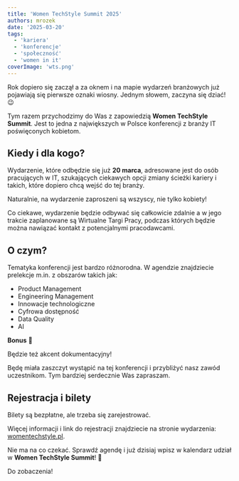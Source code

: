 ```yaml
---
title: 'Women TechStyle Summit 2025'
authors: mrozek
date: '2025-03-20'
tags:
  - 'kariera'
  - 'konferencje'
  - 'społeczność'
  - 'women in it'
coverImage: 'wts.png'
---
```


Rok dopiero się zaczął a za oknem i na mapie wydarzeń branżowych już
pojawiają się pierwsze oznaki wiosny. Jednym słowem, zaczyna się dziać! 😉

Tym razem przychodzimy do Was z zapowiedzią **Women TechStyle Summit**. Jest to 
jedna z największych w Polsce konferencji z branży IT poświęconych kobietom.

<!--truncate-->

## Kiedy i dla kogo?

Wydarzenie, które odbędzie się już **20 marca**, adresowane jest do osób
pracujących w IT, szukających ciekawych opcji zmiany ścieżki kariery i takich,
które dopiero chcą wejść do tej branży.

Naturalnie, na wydarzenie zaproszeni są wszyscy, nie tylko kobiety!

Co ciekawe, wydarzenie będzie odbywać się całkowicie zdalnie a w jego trakcie
zaplanowane są Wirtualne Targi Pracy, podczas których będzie można nawiązać kontakt 
z potencjalnymi pracodawcami.

## O czym?

Tematyka konferencji jest bardzo różnorodna. W agendzie znajdziecie prelekcje
m.in. z obszarów takich jak:

- Product Management
- Engineering Management
- Innowacje technologiczne
- Cyfrowa dostępność
- Data Quality
- AI

**Bonus** 🎁

Będzie też akcent dokumentacyjny!

Będę miała zaszczyt wystąpić na tej konferencji i przybliżyć nasz zawód
uczestnikom. Tym bardziej serdecznie Was zapraszam.

## Rejestracja i bilety

Bilety są bezpłatne, ale trzeba się zarejestrować.

Więcej informacji i link do rejestracji znajdziecie na stronie wydarzenia:
[womentechstyle.pl](https://w.pl/).

Nie ma na co czekać. Sprawdź agendę i już dzisiaj wpisz w kalendarz udział w **Women TechStyle Summit**! 🙌

Do zobaczenia!
